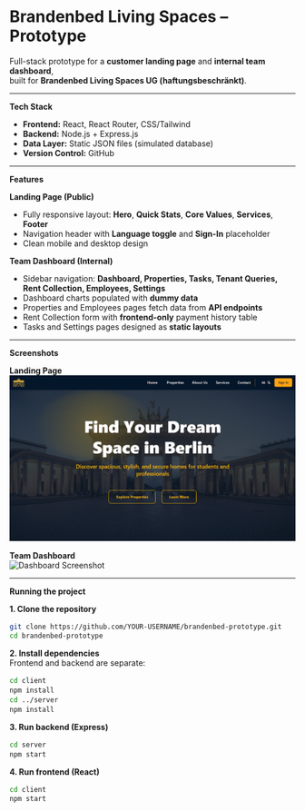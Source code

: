# Brandenbed Living Spaces – Prototype

Full-stack prototype for a **customer landing page** and **internal team dashboard**,  
built for **Brandenbed Living Spaces UG (haftungsbeschränkt)**.

---

**Tech Stack**  
- **Frontend:** React, React Router, CSS/Tailwind  
- **Backend:** Node.js + Express.js  
- **Data Layer:** Static JSON files (simulated database)  
- **Version Control:** GitHub  

---

**Features**

**Landing Page (Public)**  
- Fully responsive layout: **Hero**, **Quick Stats**, **Core Values**, **Services**, **Footer**  
- Navigation header with **Language toggle** and **Sign-In** placeholder  
- Clean mobile and desktop design  

**Team Dashboard (Internal)**  
- Sidebar navigation: **Dashboard, Properties, Tasks, Tenant Queries, Rent Collection, Employees, Settings**  
- Dashboard charts populated with **dummy data**  
- Properties and Employees pages fetch data from **API endpoints**  
- Rent Collection form with **frontend-only** payment history table  
- Tasks and Settings pages designed as **static layouts**  

---

**Screenshots**

**Landing Page**  
![Landing Page Screenshot](https://github.com/Shital2005/BrandenBed/blob/main/Screenshot%202025-09-02%20155530.png?raw=true)

**Team Dashboard**  
![Dashboard Screenshot](https://github.com/YOUR-USERNAME/YOUR-REPO/assets/XXXXXX/dashboard.png)

---

**Running the project**

**1. Clone the repository** 
```bash
git clone https://github.com/YOUR-USERNAME/brandenbed-prototype.git
cd brandenbed-prototype
```

**2. Install dependencies**  
Frontend and backend are separate:  
```bash
cd client
npm install
cd ../server
npm install
```
**3. Run backend (Express)**  
```bash
cd server
npm start
```
**4. Run frontend (React)**  
```bash
cd client
npm start
```



